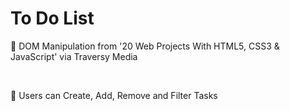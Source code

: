 # To Do List

📌 DOM Manipulation from '20 Web Projects With HTML5, CSS3 & JavaScript' via Traversy Media

</br>

📌 Users can Create, Add, Remove and Filter Tasks
